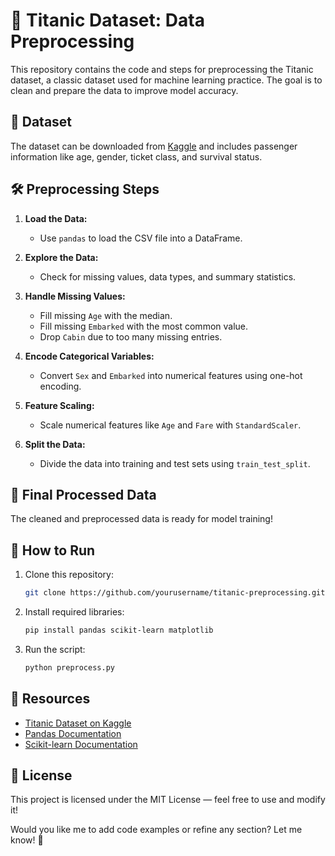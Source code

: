 # 🚢 Titanic Dataset: Data Preprocessing

This repository contains the code and steps for preprocessing the Titanic dataset, a classic dataset used for machine learning practice. The goal is to clean and prepare the data to improve model accuracy.

## 📂 Dataset
The dataset can be downloaded from [Kaggle](https://www.kaggle.com/competitions/titanic/data) and includes passenger information like age, gender, ticket class, and survival status.

## 🛠️ Preprocessing Steps

1. **Load the Data:**
   - Use `pandas` to load the CSV file into a DataFrame.

2. **Explore the Data:**
   - Check for missing values, data types, and summary statistics.

3. **Handle Missing Values:**
   - Fill missing `Age` with the median.
   - Fill missing `Embarked` with the most common value.
   - Drop `Cabin` due to too many missing entries.

4. **Encode Categorical Variables:**
   - Convert `Sex` and `Embarked` into numerical features using one-hot encoding.

5. **Feature Scaling:**
   - Scale numerical features like `Age` and `Fare` with `StandardScaler`.

6. **Split the Data:**
   - Divide the data into training and test sets using `train_test_split`.

## 🏁 Final Processed Data
The cleaned and preprocessed data is ready for model training!

## 🚀 How to Run
1. Clone this repository:
   ```bash
   git clone https://github.com/yourusername/titanic-preprocessing.git
   ```
2. Install required libraries:
   ```bash
   pip install pandas scikit-learn matplotlib
   ```
3. Run the script:
   ```bash
   python preprocess.py
   ```

## 📘 Resources
- [Titanic Dataset on Kaggle](https://www.kaggle.com/competitions/titanic)
- [Pandas Documentation](https://pandas.pydata.org/docs/)
- [Scikit-learn Documentation](https://scikit-learn.org/stable/)

## 📄 License
This project is licensed under the MIT License — feel free to use and modify it!

Would you like me to add code examples or refine any section? Let me know! 🚀

